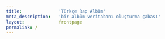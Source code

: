 ```yaml
---
title:              'Türkçe Rap Albüm'
meta_description:   'bir albüm veritabanı oluşturma çabası'
layout:             frontpage
permalink: /
---
```

